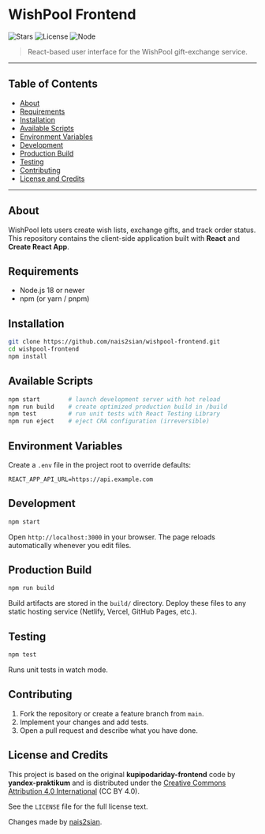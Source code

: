 # WishPool Frontend

![Stars](https://img.shields.io/github/stars/nais2sian/wishpool-frontend?style=social) ![License](https://img.shields.io/badge/license-CC--BY--4.0-lightgrey) ![Node](https://img.shields.io/badge/node-%3E%3D18-brightgreen)

> React-based user interface for the WishPool gift-exchange service.

---

## Table of Contents

* [About](#about)
* [Requirements](#requirements)
* [Installation](#installation)
* [Available Scripts](#available-scripts)
* [Environment Variables](#environment-variables)
* [Development](#development)
* [Production Build](#production-build)
* [Testing](#testing)
* [Contributing](#contributing)
* [License and Credits](#license-and-credits)

---

## About

WishPool lets users create wish lists, exchange gifts, and track order status. This repository contains the client-side application built with **React** and **Create React App**.

## Requirements

* Node.js 18 or newer
* npm (or yarn / pnpm)

## Installation

```bash
git clone https://github.com/nais2sian/wishpool-frontend.git
cd wishpool-frontend
npm install
```

## Available Scripts

```bash
npm start        # launch development server with hot reload
npm run build    # create optimized production build in /build
npm test         # run unit tests with React Testing Library
npm run eject    # eject CRA configuration (irreversible)
```

## Environment Variables

Create a `.env` file in the project root to override defaults:

```
REACT_APP_API_URL=https://api.example.com
```

## Development

```bash
npm start
```

Open `http://localhost:3000` in your browser. The page reloads automatically whenever you edit files.

## Production Build

```bash
npm run build
```

Build artifacts are stored in the `build/` directory. Deploy these files to any static hosting service (Netlify, Vercel, GitHub Pages, etc.).

## Testing

```bash
npm test
```

Runs unit tests in watch mode.

## Contributing

1. Fork the repository or create a feature branch from `main`.
2. Implement your changes and add tests.
3. Open a pull request and describe what you have done.

## License and Credits

This project is based on the original **kupipodariday-frontend** code by **yandex-praktikum** and is distributed under the [Creative Commons Attribution 4.0 International](https://creativecommons.org/licenses/by/4.0/) (CC BY 4.0).

See the `LICENSE` file for the full license text.

Changes made by [nais2sian](https://github.com/nais2sian).



